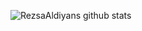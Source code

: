 ![RezsaAldiyans github stats]("https://github-readme-stats.vercel.app/api?username=RezsaAldiyans&show_icons=true&theme=light&show_owner=true&text_color=11d14a&icon_color=1137d1&title_color=1137d1")